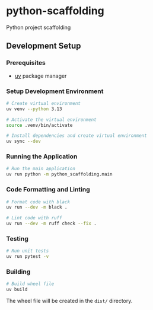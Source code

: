 # python-scaffolding
Python project scaffolding

## Development Setup

### Prerequisites
- [uv](https://github.com/astral-sh/uv) package manager

### Setup Development Environment
```bash
# Create virtual environment
uv venv --python 3.13

# Activate the virtual environment
source .venv/bin/activate

# Install dependencies and create virtual environment
uv sync --dev
```

### Running the Application
```bash
# Run the main application
uv run python -m python_scaffolding.main
```

### Code Formatting and Linting
```bash
# Format code with black
uv run --dev -m black .

# Lint code with ruff
uv run --dev -m ruff check --fix .
```

### Testing
```bash
# Run unit tests
uv run pytest -v
```

### Building
```bash
# Build wheel file
uv build
```

The wheel file will be created in the `dist/` directory.
